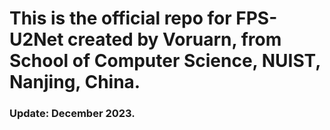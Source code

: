 <h1>This is the official repo for FPS-U2Net created 
by Voruarn, from School of Computer Science, NUIST, Nanjing, China. </h1>
<h3>Update: December 2023.</h3>





